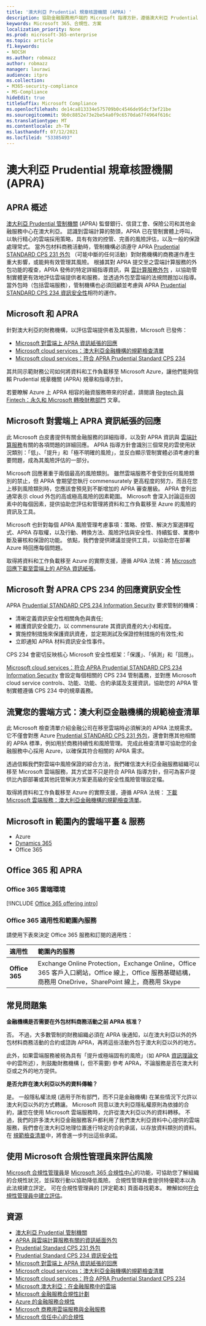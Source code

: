 ```yaml
---
title: '澳大利亞 Prudential 規章核證機關 (APRA) '
description: 協助金融服務用戶端的 Microsoft 指導方針，遵循澳大利亞 Prudential 規章機關的外包標準。
keywords: Microsoft 365、合規性、方案
localization_priority: None
ms.prod: microsoft-365-enterprise
ms.topic: article
f1.keywords:
- NOCSH
ms.author: robmazz
author: robmazz
manager: laurawi
audience: itpro
ms.collection:
- M365-security-compliance
- MS-Compliance
hideEdit: true
titleSuffix: Microsoft Compliance
ms.openlocfilehash: de14ca813334e575709b0c4546de95dcf3ef21be
ms.sourcegitcommit: 9b0c8852e73e2be54a0f9c6570da67f4964f616c
ms.translationtype: MT
ms.contentlocale: zh-TW
ms.lasthandoff: 07/12/2021
ms.locfileid: "53385493"
---
```

# <a name="australian-prudential-regulation-authority-apra"></a>澳大利亞 Prudential 規章核證機關 (APRA) 

## <a name="apra-overview"></a>APRA 概述

[澳大利亞 Prudential 管制機關](https://www.apra.gov.au/) (APRA) 監督銀行、信貸工會、保險公司和其他金融服務中心在澳大利亞。 認識到雲端計算的勢頭，APRA 已在管制實體上呼叫，以執行精心的雲端採用策略，具有有效的控管、完善的風險評估，以及一般的保證處理常式。 當外包材料商務活動時，管制機構必須遵守 APRA [Prudential STANDARD CPS 231 外包](https://www.apra.gov.au/sites/default/files/Prudential-Standard-CPS-231-Outsourcing-%28July-2017%29.pdf) （可能中斷的任何活動）對財務機構的商務運作產生重大影響，或能夠有效管理其風險。 根據其對 APRA 提交至之雲端計算服務的外包功能的複查，APRA 發佈的特定詳細指導資訊，與 [雲計算服務外包](https://www.apra.gov.au/sites/default/files/information_paper_-_outsourcing_involving_cloud_computing_services.pdf) ，以協助管制實體更有效地評估雲端提供者和服務，並透過外包至雲端的法規問題加以指導。  當外包時（包括雲端服務），管制機構也必須回顧並考慮與 APRA [Prudential STANDARD CPS 234 資訊安全性](https://www.legislation.gov.au/Details/F2018L01745)相符的運作。

## <a name="microsoft-and-apra"></a>Microsoft 和 APRA

針對澳大利亞的財務機構，以評估雲端提供者及其服務，Microsoft 已發佈：

- [Microsoft 對雲端上 APRA 資訊紙張的回應](https://aka.ms/navigatecloudaustralia) 
- [Microsoft cloud services：澳大利亞金融機構的規範檢查清單](https://www.microsoft.com/cms/api/am/binary/RE3ez0C)
- [Microsoft cloud services：符合 APRA Prudential Standard CPS 234](https://query.prod.cms.rt.microsoft.com/cms/api/am/binary/RE2OsZg)

其共同示範財務公司如何將資料和工作負載移至 Microsoft Azure，讓他們能夠信賴 Prudential 規章機關 (APRA) 規章和指導方針。

若要瞭解 Azure 上 APRA 相容的融資服務帶來的好處，請閱讀 [Regtech 與 Fintech：永久和 Microsoft 轉換財務部門](https://news.microsoft.com/en-au/features/regtech-meets-fintech-perpetual-microsoft-transform-finance-sector/) 文章。

## <a name="microsoft-response-to-the-apra-information-paper-on-cloud"></a>Microsoft 對雲端上 APRA 資訊紙張的回應

此 Microsoft 白皮書提供有關金融服務的詳細指導，以及對 APRA 資訊與 [雲端計算服務](https://www.apra.gov.au/sites/default/files/information_paper_-_outsourcing_involving_cloud_computing_services.pdf)有關的各項問題的詳細回應。 APRA 指導方針會識別三個常見的雲使用狀況類別：「低」、「提升」和「極不明確的風險」，並反白顯示管制實體必須考慮的重要問題，成為其風險評估的一部分。

Microsoft 回應著重于兩個最高的風險類別。 雖然雲端服務不會受到任何風險類別的禁止，但 APRA 會期望您執行 commensurately 更高程度的努力，而且在您上移到風險類別時，您應該會預見到不斷增加的 APRA 審查層級。 APRA 會列出通常表示 cloud 外包的高或極高風險的因素範圍。 Microsoft 會深入討論這些因素中的每個因素，提供協助您評估和管理將資料和工作負載移至 Azure 的風險的資訊及工具。

Microsoft 也針對每個 APRA 風險管理考慮事項：策略、控管、解決方案選擇程式、APRA 存取權，以及行動、轉換方法、風險評估與安全性、持續監督、業務中斷及審核和保證的功能。 依點，我們會提供建議並提供工具，以協助您在部署 Azure 時回應每個問題。

取得將資料和工作負載移至 Azure 的實際支援，遵循 APRA 法規：將 [Microsoft 回應下載至雲端上的 APRA 資訊紙張](https://aka.ms/navigatecloudaustralia)。

## <a name="microsoft-response-to-the-apra-cps-234-on-information-security"></a>Microsoft 對 APRA CPS 234 的回應資訊安全性

APRA [Prudential STANDARD CPS 234 Information Security](https://www.legislation.gov.au/Details/F2018L01745) 要求管制的機構：

- 清晰定義資訊安全性相關角色與責任;
- 維護資訊安全能力，以 commensurate 其資訊資產的大小和程度。
- 實施控制措施來保護資訊資產，並定期測試及保證控制措施的有效性;和
- 立即通知 APRA 材料資訊安全性事件。

CPS 234 會密切反映核心 Microsoft 安全性框架：「保護」、「偵測」和「回應」。

[Microsoft cloud services：符合 APRA Prudential STANDARD CPS 234 Information Security](https://query.prod.cms.rt.microsoft.com/cms/api/am/binary/RE2OsZg) 會設定每個相關的 CPS 234 管制義務，並對應 Microsoft cloud service controls、功能、功能、合約承諾及支援資訊，協助您的 APRA 管制實體遵循 CPS 234 中的規章義務。

## <a name="navigating-your-way-to-the-cloud-a-compliance-checklist-for-financial-institutions-in-australia"></a>流覽您的雲端方式：澳大利亞金融機構的規範檢查清單

此 Microsoft 檢查清單介紹金融公司在移至雲端時必須解決的 APRA 法規需求。 它不僅會對應 Azure [Prudential STANDARD CPS 231 外包](https://www.apra.gov.au/sites/default/files/Prudential-Standard-CPS-231-Outsourcing-%28July-2017%29.pdf)，還會對應其他相關的 APRA 標準，例如用於商務持續性和風險管理。 完成此檢查清單可協助您的金融服務中心採用 Azure，以確保其符合相關的 APRA 需求。

透過信賴我們對雲端中風險保證的綜合方法，我們確信澳大利亞金融服務組織可以移至 Microsoft 雲端服務，其方式並不只是符合 APRA 指導方針，但可為客戶提供比內部部署或其他託管解決方案更高級的安全性風險管理設定檔。

取得將資料和工作負載移至 Azure 的實際支援，遵循 APRA 法規： [下載 Microsoft 雲端服務：澳大利亞金融機構的規範檢查清單](https://www.microsoft.com/cms/api/am/binary/RE3ez0C)。

## <a name="microsoft-in-scope-cloud-platforms--services"></a>Microsoft in 範圍內的雲端平臺 & 服務

- Azure
- [Dynamics 365](https://aka.ms/d365-compliance-list)
- Office 365

## <a name="office-365-and-apra"></a>Office 365 和 APRA

### <a name="office-365-cloud-environments"></a>Office 365 雲端環境

[!INCLUDE [Office 365 offering intro](../includes/o365-offering-introduction.md)]

### <a name="office-365-applicability-and-in-scope-services"></a>Office 365 適用性和範圍內服務

請使用下表來決定 Office 365 服務和訂閱的適用性：

| **適用性** | **範圍內的服務** |
|:------------------|:----------------------|
| **Office 365** | Exchange Online Protection，Exchange Online，Office 365 客戶入口網站，Office 線上，Office 服務基礎結構，商務用 OneDrive，SharePoint 線上，商務用 Skype |

## <a name="frequently-asked-questions"></a>常見問題集

**金融機構是否需要在外包材料商務活動之前 APRA 核准？**

否。 不過，大多數管制的財務組織必須在 APRA 後通知，以在澳大利亞以外的外包材料商務活動的合約或諮詢 APRA，再將這些活動外包于澳大利亞以外的地方。

此外，如果雲端服務被視為具有「提升或極端固有的風險」（如 APRA [資訊理論文](https://www.apra.gov.au/sites/default/files/information_paper_-_outsourcing_involving_cloud_computing_services.pdf)中的雲所述），則鼓勵財務機構 (，但不需要) 參考 APRA，不論服務是否在澳大利亞或之外的地方提供。

**是否允許在澳大利亞以外的資料傳輸？**

是。 一般隱私權法規 (適用于所有部門，而不只是金融機構) 在某些情況下允許以澳大利亞以外的方式轉讓。 Microsoft 同意以澳大利亞隱私權原則為依據的合約，讓您在使用 Microsoft 雲端服務時，允許從澳大利亞以外的資料轉移。 不過，我們的許多澳大利亞金融服務客戶都利用了我們澳大利亞資料中心提供的雲端服務，我們會在澳大利亞地理位置進行特定的合約承諾，以存放資料類別的資料。 在 [規範檢查清單](https://www.microsoft.com/cms/api/am/binary/RE3ez0C)中，將會進一步列出這些承諾。

## <a name="use-microsoft-compliance-manager-to-assess-your-risk"></a>使用 Microsoft 合規性管理員來評估風險

[Microsoft 合規性管理員](/microsoft-365/compliance/compliance-manager)是 [Microsoft 365 合規性中心](/microsoft-365/compliance/microsoft-365-compliance-center)的功能，可協助您了解組織的合規性狀況，並採取行動以協助降低風險。 合規性管理員會提供特優範本以為此法規建立評定。 可在合規性管理員的 [評定範本] 頁面尋找範本。 瞭解如何[在合規性管理員中建立評估](/microsoft-365/compliance/compliance-manager-assessments)。

## <a name="resources"></a>資源

- [澳大利亞 Prudential 管制機關](https://www.apra.gov.au/)
- [APRA 與雲端計算服務有關的資訊紙面外包](https://www.apra.gov.au/sites/default/files/information_paper_-_outsourcing_involving_cloud_computing_services.pdf)
- [Prudential Standard CPS 231 外包](https://www.apra.gov.au/sites/default/files/Prudential-Standard-CPS-231-Outsourcing-%28July-2017%29.pdf)
- [Prudential Standard CPS 234 資訊安全性](https://www.legislation.gov.au/Details/F2018L01745)
- [Microsoft 對雲端上 APRA 資訊紙張的回應](https://aka.ms/navigatecloudaustralia)
- [Microsoft cloud services：澳大利亞金融機構的規範檢查清單](https://www.microsoft.com/cms/api/am/binary/RE3ez0C)
- [Microsoft cloud services：符合 APRA Prudential Standard CPS 234](https://query.prod.cms.rt.microsoft.com/cms/api/am/binary/RE2OsZg)
- [Microsoft 澳大利亞：在金融服務中的雲端](https://www.microsoft.com/apac/trustedcloud/australia-financial-service.aspx)
- [Microsoft 金融服務合規性計劃](https://www.microsoft.com/download/details.aspx?id=55332)
- [Azure 的金融服務合規性](https://azure.microsoft.com/resources/videos/azurecon-2015-financial-services-compliance-in-azure/)
- [Microsoft 商務用雲端服務與金融服務](https://www.microsoft.com/trustcenter/cloudservices/financialservices)
- [Microsoft 信任中心的合規性](https://www.microsoft.com/trust-center/compliance/compliance-overview)
